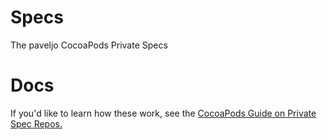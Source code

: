 # Specs

The paveljo CocoaPods Private Specs

# Docs
If you'd like to learn how these work, see the [CocoaPods Guide on Private Spec Repos.](https://guides.cocoapods.org/making/private-cocoapods.html)
